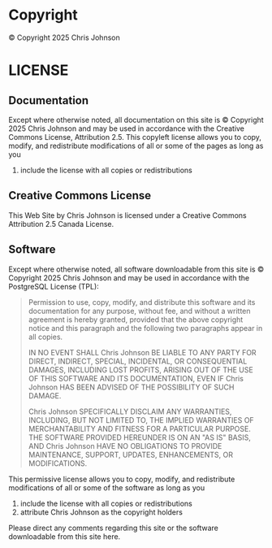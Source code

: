 # Copyright

&copy; Copyright 2025 Chris Johnson

# LICENSE

## Documentation

Except where otherwise noted, all documentation on this site is &copy; Copyright 2025 Chris Johnson and may be used in accordance with the Creative Commons License, Attribution 2.5. This copyleft license allows you to copy, modify, and redistribute modifications of all or some of the pages as long as you

1. include the license with all copies or redistributions

## Creative Commons License

This Web Site by Chris Johnson is licensed under a Creative Commons Attribution 2.5 Canada License.

## Software

Except where otherwise noted, all software downloadable from this site is &copy; Copyright 2025 Chris Johnson and may be used in accordance with the PostgreSQL License (TPL):

> Permission to use, copy, modify, and distribute this software and its documentation for any purpose, without fee, and without a written agreement is hereby granted, provided that the above copyright notice and this paragraph and the following two paragraphs appear in all copies.
>
> IN NO EVENT SHALL Chris Johnson BE LIABLE TO ANY PARTY FOR DIRECT, INDIRECT, SPECIAL, INCIDENTAL, OR CONSEQUENTIAL DAMAGES, INCLUDING LOST PROFITS, ARISING OUT OF THE USE OF THIS SOFTWARE AND ITS DOCUMENTATION, EVEN IF Chris Johnson HAS BEEN ADVISED OF THE POSSIBILITY OF SUCH DAMAGE.
>
> Chris Johnson SPECIFICALLY DISCLAIM ANY WARRANTIES, INCLUDING, BUT NOT LIMITED TO, THE IMPLIED WARRANTIES OF MERCHANTABILITY AND FITNESS FOR A PARTICULAR PURPOSE. THE SOFTWARE PROVIDED HEREUNDER IS ON AN "AS IS" BASIS, AND Chris Johnson HAVE NO OBLIGATIONS TO PROVIDE MAINTENANCE, SUPPORT, UPDATES, ENHANCEMENTS, OR MODIFICATIONS.

This permissive license allows you to copy, modify, and redistribute modifications of all or some of the software as long as you

1. include the license with all copies or redistributions
1. attribute Chris Johnson as the copyright holders

Please direct any comments regarding this site or the software downloadable from this site here.
